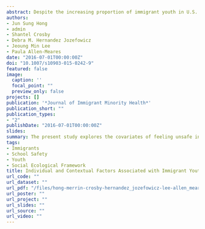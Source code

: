 ```yaml
---
abstract: Despite the increasing proportion of immigrant youth in U.S. school districts, no studies have investigated their perceptions of their school. This study examines factors associated with perceptions of school safety among immigrant youth within individual, family, peer, and school contexts. Data were drawn from Wave II of the Children of Immigrants Longitudinal Study (N = 4288) and hierarchical logistic regression analyses were conducted. African–Americans, females, and youth with limited English proficiency were more likely to perceive their school as unsafe. Youth who reported that family cohesion was important and those who had close friends perceived their school as safe. Also, those who experienced illegal activities in school reported feeling unsafe. Assessment and intervention in schools needs to consider individual and contextual factors associated with perceptions of school safety. Additional research is needed to examine individual and contextual factors related to immigrant youths’ perceptions of school.
authors:
- Jun Sung Hong
- admin
- Shantel Crosby
- Debra M. Hernandez Jozefowicz
- Jeoung Min Lee
- Paula Allen-Meares
date: "2016-07-01T00:00:00Z"
doi: "10.1007/s10903-015-0242-9"
featured: false
image:
  caption: ''
  focal_point: ""
  preview_only: false
projects: []
publication: '*Journal of Immigrant Minority Health*'
publication_short: ""
publication_types:
- "2"
publishDate: "2016-07-01T00:00:00Z"
slides:
summary: The present study explores the covariates of feeling unsafe in school among immigrant youth within individual, family, friend, and school contexts.
tags:
- Immigrants
- School Safety
- Youth
- Social Ecological Framework
title: Individual and Contextual Factors Associated with Immigrant Youth Feeling Unsafe in School - A Social-Ecological Analysis
url_code: ""
url_dataset: ""
url_pdf: "/files/hong-merrin-crosby-hernandez_jozefowicz-lee-allen_meares-2016.pdf"
url_poster: ""
url_project: ""
url_slides: ""
url_source: ""
url_video: ""
---
```

